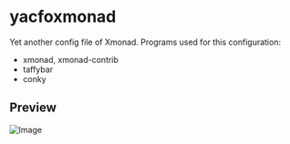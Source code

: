 yacfoxmonad
===========

Yet another config file of Xmonad. Programs used for this configuration:

 * xmonad, xmonad-contrib
 * taffybar
 * conky

Preview
-------

![Image](../blob/master/preview.png?raw=true)
